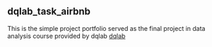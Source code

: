 ## dqlab_task_airbnb
This is the simple project portfolio served as the final project in data analysis course provided by dqlab <a href="https://www.dqlab.id/">dqlab</a>
